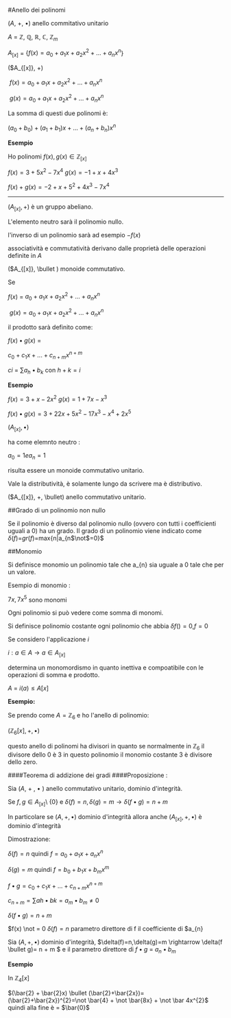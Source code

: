 #Anello dei polinomi

($A$, +, $\bullet$) anello commitativo unitario

$A$ = $\mathbb{Z}$, $\mathbb{Q}$, $\mathbb{R}$, $\mathbb{C}$, $\mathbb{Z}_{m}$

$A_{[x]}$ = $\{f(x) = a_{0} + a_{1}x + a_{2}x^{2}+...+a_{n}x^{n}$}


($A_{[x]}, +) 

$\ f(x) = a_{0} + a_{1}x + a_{2}x^{2}+...+a_{n}x^{n}$

$\ g(x) = a_{0} + a_{1}x + a_{2}x^{2}+...+a_{n}x^{n}$

La somma di questi due polinomi è:

($a_{0}+b_{0}) + (a_{1}+b_{1})x +...+(a_{n}+b_{n})x^{n}$

**Esempio**

Ho polinomi $f(x), g(x) \in \mathbb{Z}_{[x]}$

$f(x)= 3 + 5x^{2} - 7x^{4}$
$g(x)= -1 + x + 4x^{3}$

$f(x)+g(x)= -2 + x +5^{2}+4x^{3}-7x^{4}$

---


($A_{[x]}, +$) è un gruppo abeliano.

L'elemento neutro sarà il polinomio nullo.

l'inverso di un polinomio sarà ad esempio $-f(x)$


associatività e commutatività derivano dalle proprietà delle operazioni definite in $A$


($A_{[x]}, \bullet ) monoide commutativo.

Se 

$f(x)$ = $a_{0} + a_{1}x + a_{2}x^{2}+...+a_{n}x^{n}$

$\ g(x) = a_{0} + a_{1}x + a_{2}x^{2}+...+a_{n}x^{n}$

il prodotto sarà definito come:

$f(x) \bullet g(x)$ = 


$c_{0} + c_{1}x +...+c_{n+m}x^{n+m}$

$ci$ = $\sum a_{h} \bullet b_{k}$
con $h+k=i$

**Esempio**

$f(x) = 3 + x - 2x^{2}$
$g(x) = 1 + 7x -x^{3}$

$f(x) \bullet g(x) = 3 + 22x + 5x^{2} - 17x^{3} -x^{4} +2x^{5}$


($A_{[x]}, \bullet$)

ha come elemnto neutro :

$a_{0}=1 e a_{n}=1$

risulta essere un monoide commutativo unitario.

Vale la distributività, è solamente lungo da scrivere ma è distributivo.


($A_{[x]}, +, \bullet) anello commutativo unitario.

##Grado di un polinomio non nullo

Se il polinomio è diverso dal polinomio nullo (ovvero con tutti i coefficienti uguali a 0) ha un grado. Il grado di un polinomio viene indicato come $\delta(f)$=$gr(f)$=max{n|a_{n$\not$=0}$


##Monomio

Si definisce monomio un polinomio tale che a_{n} sia uguale a 0 tale che per un valore.

Esempio di monomio :

$7x, 7x^{5}$ sono monomi

Ogni polinomio si può vedere come somma di monomi.

Si definisce polinomio costante ogni polinomio che abbia $\delta f()=0$,$f=0$

Se considero l'applicazione $i$

$i: a \in A \rightarrow a \in A_{[x]}$

determina un monomordismo in quanto inettiva e compoatibile con le operazioni di somma e prodotto.

$A$ = $i(a) \le A[x]$

**Esempio:**

Se prendo come $A =  \mathbb{Z}_{6}$ e ho l'anello di polinomio:

($\mathbb{Z}_{6}[x], + , \bullet$)

questo anello di polinomi ha divisori in quanto se normalmente in $\mathbb{Z}_{6}$ il divisore dello 0 è 3 in questo polinomio il monomio costante 3 è divisore dello zero.

####Teorema di addizione dei gradi
####Proposizione : 

Sia ($A$, + , $\bullet$ ) anello commutativo unitario, dominio d'integrità.

Se $f,g \in A_{[x]}$\ {0} e $\delta(f)=n,\delta(g)=m \rightarrow \delta(f \bullet g) = n+m$

In particolare se ($A,+,\bullet$) dominio d'integrità allora anche ($A_{[x]},+,\bullet$) è dominio d'integrità


Dimostrazione:

$\delta(f)=n$ quindi $f=a_{0} + a_{1}x + a_{n}x^{n}$

$\delta(g)=m$ quindi $f=b_{0} + b_{1}x + b_{m}x^{m}$

$f \bullet g = c_{0} + c_{1}x + ... + c_{n+m}x^{n+m}$

$c_{n+m}= \sum ah \bullet bk = a_{m} \bullet b_{m} \not= 0$

$\delta(f \bullet g)=n+m$

$f(x) \not = 0
$\delta(f)=n$
parametro direttore di f il coefficiente di $a_{n}


Sia ($A,+,\bullet$) dominio d'integrità, $\delta(f)=n,\delta(g)=m \rightarrow \delta(f \bullet g)= n + m $ e il parametro direttore di $f \bullet g$ = $a_{n} \bullet b_{m}$

**Esempio**

In $\mathbb{Z}_{4}[x]$ 

$(\bar{2} + \bar{2}x) \bullet (\bar{2}+\bar{2x})= (\bar{2}+\bar{2x})^{2}=\not \bar{4} + \not \bar{8x} + \not \bar 4x^{2}$ quindi alla fine è = $\bar{0}$